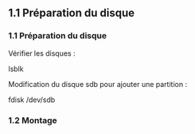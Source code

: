 ## 1.1	Préparation du disque

### 1.1	Préparation du disque

Vérifier les disques : 

lsblk

Modification du disque sdb pour ajouter une partition : 

fdisk /dev/sdb


### 1.2	Montage
